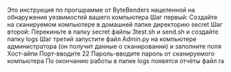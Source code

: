 Это инструкция по прогшрамме от ByteBenders нацеленной на обнаружения уязвимостей вашего компьютера
Шаг первый: Создайте на сканируемом компьютере в домашней папке директорию seсret
Шаг второй: Перекиньте в папку secret файлы 3test.sh и send.sh и создайте папку logs
Шаг третий запустите файл Admin.py на компьютере администратора (он получит данные о сканировании) и заполните поля
Хост-айпи
Порт-вводите 22
Пароль-вводите пароль от сканируемого компьютера
По окончанию работы в папке logs появятся отчёты
файл ra
